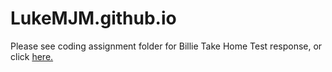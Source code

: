 # LukeMJM.github.io

Please see coding assignment folder for Billie Take Home Test response, or click <a href="https://lukemjm.github.io/coding_assignment/index.html">
  here.</a> 
